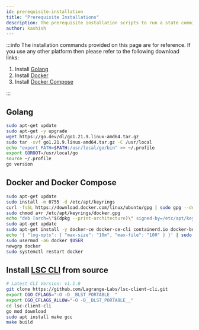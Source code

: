 ```yaml
---
id: prerequisite-installation
title: "Prerequisite Installations"
description: The prerequisite installation scripts to run a state committee attestation node
author: kashish
---
```


:::info
The installation commands provided on this page are for reference. If you use any other platform then please refer to the following download links:

1. Install [Golang](https://go.dev/doc/install)
2. Install [Docker](https://docs.docker.com/engine/install/)
3. Install [Docker Compose](https://docs.docker.com/compose/install/)

:::

## Golang

```bash
sudo apt-get update
sudo apt-get -y upgrade
wget https://go.dev/dl/go1.21.9.linux-amd64.tar.gz
sudo tar -xvf go1.21.9.linux-amd64.tar.gz -C /usr/local
echo "export PATH=$PATH:/usr/local/go/bin" >> ~/.profile
export GOROOT=/usr/local/go
source ~/.profile
go version
```

## Docker and Docker Compose

```bash
sudo apt-get update
sudo install -m 0755 -d /etc/apt/keyrings
curl -fsSL https://download.docker.com/linux/ubuntu/gpg | sudo gpg --dearmor -o /etc/apt/keyrings/docker.gpg
sudo chmod a+r /etc/apt/keyrings/docker.gpg
echo "deb [arch=\"$(dpkg --print-architecture)\" signed-by=/etc/apt/keyrings/docker.gpg] https://download.docker.com/linux/ubuntu $(. /etc/os-release && echo \"$VERSION_CODENAME\") stable" | sudo tee /etc/apt/sources.list.d/docker.list > /dev/null
sudo apt-get update
sudo apt-get install -y docker-ce docker-ce-cli containerd.io docker-buildx-plugin docker-compose-plugin make gcc
echo '{ "log-opts": { "max-size": "10m", "max-file": "100" } }' | sudo tee /etc/docker/daemon.json
sudo usermod -aG docker $USER
newgrp docker
sudo systemctl restart docker
```

## Install [LSC CLI](https://github.com/Lagrange-Labs/lsc-client-cli) from source

```bash
# Latest CLI Version: v1.1.0
git clone https://github.com/Lagrange-Labs/lsc-client-cli.git
export CGO_CFLAGS="-O -D__BLST_PORTABLE__"
export CGO_CFLAGS_ALLOW="-O -D__BLST_PORTABLE__"
cd lsc-client-cli
go mod download
sudo apt install make gcc
make build
```
